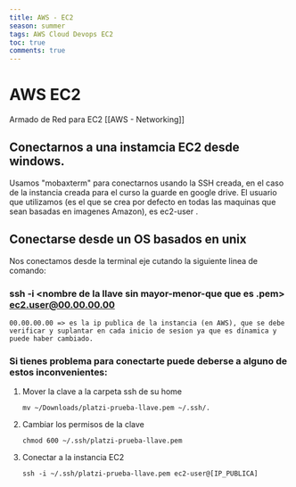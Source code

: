 ```yaml
---
title: AWS - EC2
season: summer
tags: AWS Cloud Devops EC2
toc: true
comments: true
---
```


# AWS EC2
Armado de Red para EC2 [[AWS - Networking]]

## Conectarnos a una instamcia EC2 desde windows.
Usamos "mobaxterm" para conectarnos usando la SSH creada, en el caso de la instancia creada para el curso la guarde en google drive. 
El usuario que utilizamos (es el que se crea por defecto en todas las maquinas que sean basadas en imagenes Amazon), es ec2-user .

## Conectarse desde un OS basados en unix
Nos conectamos desde la terminal eje cutando la siguiente linea de comando:
### ssh -i <nombre de la llave sin mayor-menor-que que es .pem> ec2.user@00.00.00.00
	00.00.00.00 => es la ip publica de la instancia (en AWS), que se debe verificar y suplantar en cada inicio de sesion ya que es dinamica y puede haber cambiado. 
	
### Si tienes problema para conectarte puede deberse a alguno de estos inconvenientes: 
	
	
1.  Mover la clave a la carpeta ssh de su home

		mv ~/Downloads/platzi-prueba-llave.pem ~/.ssh/.


2.  Cambiar los permisos de la clave


		chmod 600 ~/.ssh/platzi-prueba-llave.pem


3.  Conectar a la instancia EC2

		ssh -i ~/.ssh/platzi-prueba-llave.pem ec2-user@[IP_PUBLICA]



